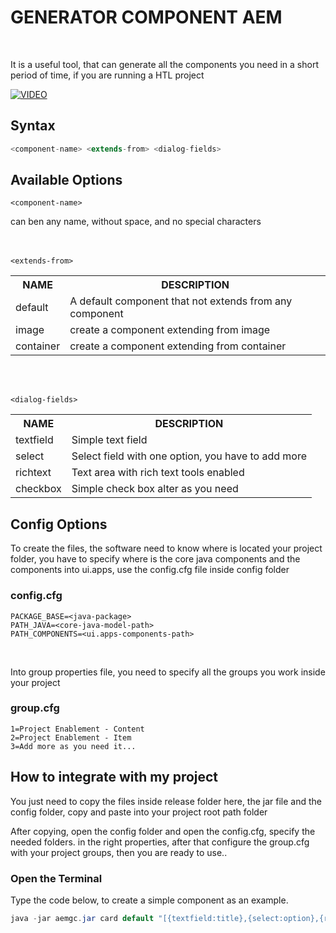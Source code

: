 # GENERATOR COMPONENT AEM
<br/>
<p>It is a useful tool, that can generate all the components you need in a short period of time, if you are running a HTL project</p>

[![ VIDEO ](https://img.youtube.com/vi/JmJfeXpgVqU/0.jpg)](https://www.youtube.com/watch?v=JmJfeXpgVqU&t=1s)

## Syntax

```java
<component-name> <extends-from> <dialog-fields>
```

## Available Options

```
<component-name>
```
can ben any name, without space, and no special characters<br/><br/><br/>


```
<extends-from>
```
<table>
<th>NAME</th>
<th>DESCRIPTION</th>

<tr>
<td>default</td>
<td>A default component that not extends from any component</td>
</tr>

<tr>
<td>image</td>
<td>create a component extending from image</td>
</tr>

<tr>
<td>container</td>
<td>create a component extending from container</td>
</tr>
</table><br/><br/>

```
<dialog-fields>
```
<table>
<th>NAME</th>
<th>DESCRIPTION</th>

<tr>
<td>textfield</td>
<td>Simple text field</td>
</tr>

<tr>
<td>select</td>
<td>Select field with one option, you have to add more</td>
</tr>

<tr>
<td>richtext</td>
<td>Text area with rich text tools enabled</td>
</tr>

<tr>
<td>checkbox</td>
<td>Simple check box alter as you need</td>
</tr>
</table>

## Config Options
<p>To create the files, the software need to know where is located your project folder, you have to specify where is the core java components and the components into ui.apps, use the config.cfg file inside config folder

### config.cfg
```
PACKAGE_BASE=<java-package>
PATH_JAVA=<core-java-model-path>
PATH_COMPONENTS=<ui.apps-components-path>
```
<br/>
<p>Into group properties file, you need to specify all the groups you work inside your project</p>

### group.cfg
```
1=Project Enablement - Content
2=Project Enablement - Item
3=Add more as you need it...
```
## How to integrate with my project
<p>You just need to copy the files inside release folder here, the jar file and the config folder, copy and paste into your project root path folder</p>

<p>After copying, open the config folder and open the config.cfg, specify the needed folders. in the right properties, after that configure the group.cfg with your project groups, then you are ready to use..</p>

<h3>Open the Terminal</h3>
Type the code below, to create a simple component as an example.

```java
java -jar aemgc.jar card default "[{textfield:title},{select:option},{richtext:content},{checkbox:background}]"
```

